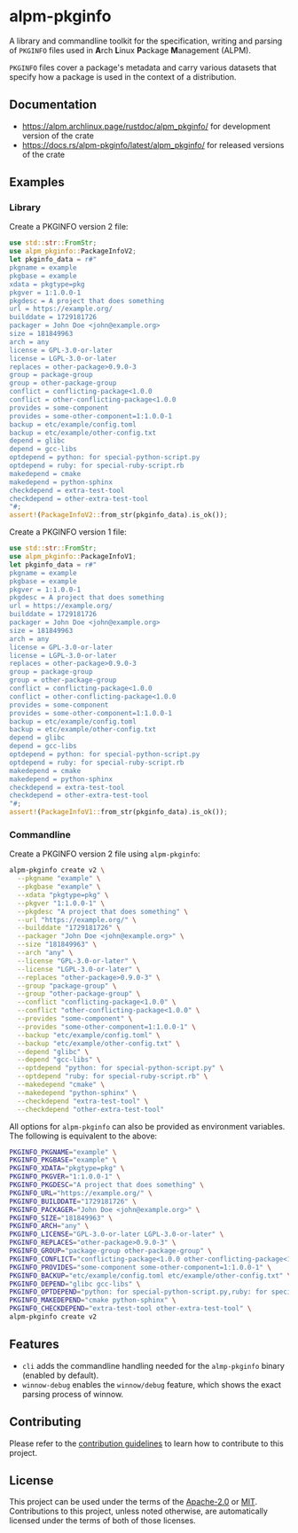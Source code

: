 # alpm-pkginfo

A library and commandline toolkit for the specification, writing and parsing of `PKGINFO` files used in **A**rch **L**inux **P**ackage **M**anagement (ALPM).

`PKGINFO` files cover a package's metadata and carry various datasets that specify how a package is used in the context of a distribution.

## Documentation

- <https://alpm.archlinux.page/rustdoc/alpm_pkginfo/> for development version of the crate
- <https://docs.rs/alpm-pkginfo/latest/alpm_pkginfo/> for released versions of the crate

## Examples

### Library

Create a PKGINFO version 2 file:

```rust
use std::str::FromStr;
use alpm_pkginfo::PackageInfoV2;
let pkginfo_data = r#"
pkgname = example
pkgbase = example
xdata = pkgtype=pkg
pkgver = 1:1.0.0-1
pkgdesc = A project that does something
url = https://example.org/
builddate = 1729181726
packager = John Doe <john@example.org>
size = 181849963
arch = any
license = GPL-3.0-or-later
license = LGPL-3.0-or-later
replaces = other-package>0.9.0-3
group = package-group
group = other-package-group
conflict = conflicting-package<1.0.0
conflict = other-conflicting-package<1.0.0
provides = some-component
provides = some-other-component=1:1.0.0-1
backup = etc/example/config.toml
backup = etc/example/other-config.txt
depend = glibc
depend = gcc-libs
optdepend = python: for special-python-script.py
optdepend = ruby: for special-ruby-script.rb
makedepend = cmake
makedepend = python-sphinx
checkdepend = extra-test-tool
checkdepend = other-extra-test-tool
"#;
assert!(PackageInfoV2::from_str(pkginfo_data).is_ok());
```

Create a PKGINFO version 1 file:

```rust
use std::str::FromStr;
use alpm_pkginfo::PackageInfoV1;
let pkginfo_data = r#"
pkgname = example
pkgbase = example
pkgver = 1:1.0.0-1
pkgdesc = A project that does something
url = https://example.org/
builddate = 1729181726
packager = John Doe <john@example.org>
size = 181849963
arch = any
license = GPL-3.0-or-later
license = LGPL-3.0-or-later
replaces = other-package>0.9.0-3
group = package-group
group = other-package-group
conflict = conflicting-package<1.0.0
conflict = other-conflicting-package<1.0.0
provides = some-component
provides = some-other-component=1:1.0.0-1
backup = etc/example/config.toml
backup = etc/example/other-config.txt
depend = glibc
depend = gcc-libs
optdepend = python: for special-python-script.py
optdepend = ruby: for special-ruby-script.rb
makedepend = cmake
makedepend = python-sphinx
checkdepend = extra-test-tool
checkdepend = other-extra-test-tool
"#;
assert!(PackageInfoV1::from_str(pkginfo_data).is_ok());
```

### Commandline

Create a PKGINFO version 2 file using `alpm-pkginfo`:

<!--
```bash
# use a custom, temporary directory for all generated files
test_tmpdir="$(mktemp --directory --suffix '.pkginfo-test')"
# set a custom, temporary output file location
PKGINFO_OUTPUT_FILE="$(mktemp --tmpdir="$test_tmpdir" --suffix '-PKGINFO' --dry-run)"
export PKGINFO_OUTPUT_FILE
```
-->

```bash
alpm-pkginfo create v2 \
  --pkgname "example" \
  --pkgbase "example" \
  --xdata "pkgtype=pkg" \
  --pkgver "1:1.0.0-1" \
  --pkgdesc "A project that does something" \
  --url "https://example.org/" \
  --builddate "1729181726" \
  --packager "John Doe <john@example.org>" \
  --size "181849963" \
  --arch "any" \
  --license "GPL-3.0-or-later" \
  --license "LGPL-3.0-or-later" \
  --replaces "other-package>0.9.0-3" \
  --group "package-group" \
  --group "other-package-group" \
  --conflict "conflicting-package<1.0.0" \
  --conflict "other-conflicting-package<1.0.0" \
  --provides "some-component" \
  --provides "some-other-component=1:1.0.0-1" \
  --backup "etc/example/config.toml" \
  --backup "etc/example/other-config.txt" \
  --depend "glibc" \
  --depend "gcc-libs" \
  --optdepend "python: for special-python-script.py" \
  --optdepend "ruby: for special-ruby-script.rb" \
  --makedepend "cmake" \
  --makedepend "python-sphinx" \
  --checkdepend "extra-test-tool" \
  --checkdepend "other-extra-test-tool"
```

<!--

Asserts the contents of .PKGINFO that is created above:

```bash
# set a custom, temporary file location for the expected output
PKGINFO_OUTPUT_FILE_EXPECTED="$(mktemp --tmpdir="$test_tmpdir" --suffix '-PKGINFO.expected' --dry-run)"

cat > "$PKGINFO_OUTPUT_FILE_EXPECTED" <<EOF
pkgname = example
pkgbase = example
xdata = pkgtype=pkg
pkgver = 1:1.0.0-1
pkgdesc = A project that does something
url = https://example.org/
builddate = 1729181726
packager = John Doe <john@example.org>
size = 181849963
arch = any
license = GPL-3.0-or-later
license = LGPL-3.0-or-later
replaces = other-package>0.9.0-3
group = package-group
group = other-package-group
conflict = conflicting-package<1.0.0
conflict = other-conflicting-package<1.0.0
provides = some-component
provides = some-other-component=1:1.0.0-1
backup = etc/example/config.toml
backup = etc/example/other-config.txt
depend = glibc
depend = gcc-libs
optdepend = python: for special-python-script.py
optdepend = ruby: for special-ruby-script.rb
makedepend = cmake
makedepend = python-sphinx
checkdepend = extra-test-tool
checkdepend = other-extra-test-tool
EOF

diff --ignore-trailing-space "$PKGINFO_OUTPUT_FILE" "$PKGINFO_OUTPUT_FILE_EXPECTED"
```
-->

All options for `alpm-pkginfo` can also be provided as environment variables. The following is equivalent to the above:

```bash
PKGINFO_PKGNAME="example" \
PKGINFO_PKGBASE="example" \
PKGINFO_XDATA="pkgtype=pkg" \
PKGINFO_PKGVER="1:1.0.0-1" \
PKGINFO_PKGDESC="A project that does something" \
PKGINFO_URL="https://example.org/" \
PKGINFO_BUILDDATE="1729181726" \
PKGINFO_PACKAGER="John Doe <john@example.org>" \
PKGINFO_SIZE="181849963" \
PKGINFO_ARCH="any" \
PKGINFO_LICENSE="GPL-3.0-or-later LGPL-3.0-or-later" \
PKGINFO_REPLACES="other-package>0.9.0-3" \
PKGINFO_GROUP="package-group other-package-group" \
PKGINFO_CONFLICT="conflicting-package<1.0.0 other-conflicting-package<1.0.0" \
PKGINFO_PROVIDES="some-component some-other-component=1:1.0.0-1" \
PKGINFO_BACKUP="etc/example/config.toml etc/example/other-config.txt" \
PKGINFO_DEPEND="glibc gcc-libs" \
PKGINFO_OPTDEPEND="python: for special-python-script.py,ruby: for special-ruby-script.rb" \
PKGINFO_MAKEDEPEND="cmake python-sphinx" \
PKGINFO_CHECKDEPEND="extra-test-tool other-extra-test-tool" \
alpm-pkginfo create v2
```

<!--

Asserts the contents of .PKGINFO that is created above:

```bash
cat > "$PKGINFO_OUTPUT_FILE_EXPECTED" <<EOF
pkgname = example
pkgbase = example
xdata = pkgtype=pkg
pkgver = 1:1.0.0-1
pkgdesc = A project that does something
url = https://example.org/
builddate = 1729181726
packager = John Doe <john@example.org>
size = 181849963
arch = any
license = GPL-3.0-or-later
license = LGPL-3.0-or-later
replaces = other-package>0.9.0-3
group = package-group
group = other-package-group
conflict = conflicting-package<1.0.0
conflict = other-conflicting-package<1.0.0
provides = some-component
provides = some-other-component=1:1.0.0-1
backup = etc/example/config.toml
backup = etc/example/other-config.txt
depend = glibc
depend = gcc-libs
optdepend = python: for special-python-script.py
optdepend = ruby: for special-ruby-script.rb
makedepend = cmake
makedepend = python-sphinx
checkdepend = extra-test-tool
checkdepend = other-extra-test-tool
EOF

diff --ignore-trailing-space "$PKGINFO_OUTPUT_FILE" "$PKGINFO_OUTPUT_FILE_EXPECTED"
rm -r -- "$test_tmpdir"
```
-->

## Features

- `cli` adds the commandline handling needed for the `almp-pkginfo` binary (enabled by default).
- `winnow-debug` enables the `winnow/debug` feature, which shows the exact parsing process of winnow.

## Contributing

Please refer to the [contribution guidelines] to learn how to contribute to this project.

## License

This project can be used under the terms of the [Apache-2.0] or [MIT].
Contributions to this project, unless noted otherwise, are automatically licensed under the terms of both of those licenses.

[contribution guidelines]: ../CONTRIBUTING.md
[Apache-2.0]: ../LICENSES/Apache-2.0.txt
[MIT]: ../LICENSES/MIT.txt
